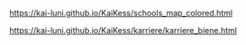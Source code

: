 https://kai-luni.github.io/KaiKess/schools_map_colored.html

https://kai-luni.github.io/KaiKess/karriere/karriere_biene.html
